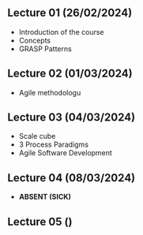 ## Lecture 01 (26/02/2024)
- Introduction of the course
- Concepts
- GRASP Patterns

## Lecture 02 (01/03/2024)
- Agile methodologu

## Lecture 03 (04/03/2024)
- Scale cube
- 3 Process Paradigms
- Agile Software Development

## Lecture 04 (08/03/2024)
- **ABSENT (SICK)**

## Lecture 05 ()